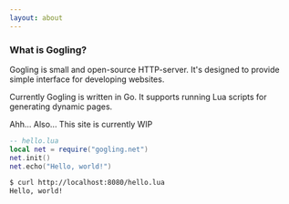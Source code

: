 ```yaml
---
layout: about
---
```


### What is Gogling?
Gogling is small and open-source HTTP-server. It's designed to provide simple
interface for developing websites.

Currently Gogling is written in Go. It supports running Lua scripts for generating
dynamic pages.

Ahh... Also... This site is currently WIP

```lua
-- hello.lua
local net = require("gogling.net")
net.init()
net.echo("Hello, world!")
```

```bash
$ curl http://localhost:8080/hello.lua
Hello, world!
```
